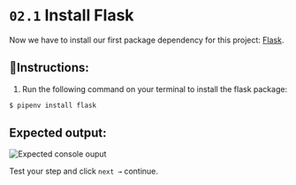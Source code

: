 # `02.1` Install Flask

Now we have to install our first package dependency for this project: [Flask](https://flask.palletsprojects.com/en/1.1.x/).

## 📝Instructions:

1. Run the following command on your terminal to install the flask package:

```bash
$ pipenv install flask
```

## Expected output:

![Expected console ouput](../../assets/install-flask.png?raw=true)

Test your step and click `next →` continue.
